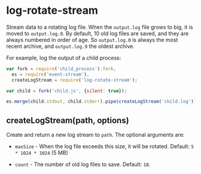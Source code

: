 # log-rotate-stream

Stream data to a rotating log file. When the `output.log` file grows to big, it
is moved to `output.log.0`. By default, 10 old log files are saved, and they are
always numbered in order of age. So `output.log.0` is always the most recent
archive, and `output.log.9` the oldest archive.

For example, log the output of a child process:

```javascript
var fork = require('child_process').fork,
  es = require('event-stream'),
  createLogStream = require('log-rotate-stream');

var child = fork('child.js', {silent: true});

es.merge(child.stdout, child.stderr).pipe(createLogStream('child.log'));
```

## createLogStream(path, options)

Create and return a new log stream to `path`. The optional arguments are:

* `maxSize` - When the log file exceeds this size, it will be rotated.
Default: `5 * 1024 * 1024` (5 MB)

* `count` - The number of old log files to save. Default: `10`.
